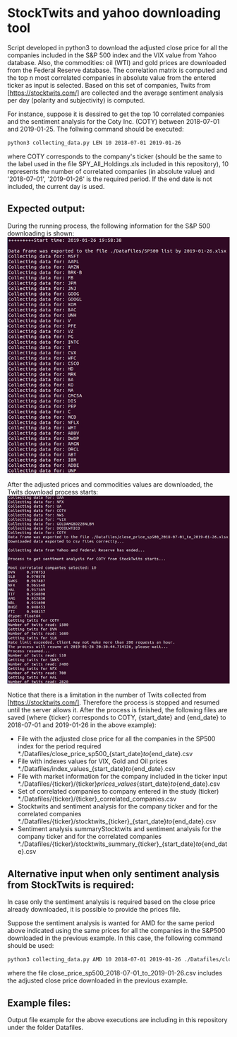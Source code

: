 # StockTwits and yahoo downloading tool

Script developed in python3 to download the adjusted close price for all the companies included in the S&P 500 index and the VIX value from Yahoo database. Also, the commodities: oil (WTI) and gold prices are downloaded from the Federal Reserve database. The correlation matrix is computed and the top n most correlated companies in absolute value from the entered ticker as input is selected. Based on this set of companies, Twits from [https://stocktwits.com/] are collected and the average sentiment analysis per day (polarity and subjectivity) is computed.

For instance, suppose it is dessired to get the top 10 correlated companies and the sentiment analysis for the Coty Inc. (COTY) between 2018-07-01 and 2019-01-25. The follwing command should be executed:

```bash
python3 collecting_data.py LEN 10 2018-07-01 2019-01-26
```
where COTY corresponds to the company's ticker (should be the same to the label used in the file SPY_All_Holdings.xls included in this repository), 10 represents the number of correlated companies (in absolute value) and '2018-07-01', '2019-01-26' is the required period. If the end date is not included, the current day is used.

## Expected output:
During the running process, the following information for the S&P 500 downloading is shown:
![Image 1](https://github.com/henrychacon/StockTwits-and-yahoo-downloading-tool/blob/master/images/image1.jpg)

After the adjusted prices and commodities values are downloaded, the Twits download process starts:
![IMAGEN 2](https://github.com/henrychacon/StockTwits-and-yahoo-downloading-tool/blob/master/images/image2.jpg)

Notice that there is a limitation in the number of Twits collected from [https://stocktwits.com/]. Therefore the process is stopped and resumed until the server allows it. After the process is finished, the following files are saved (where {ticker} corresponds to COTY, {start_date} and {end_date} to 2018-07-01 and 2019-01-26 in the above example):

* File with the adjusted close price for all the companies in the SP500 index for the period required
    *./Datafiles/close_price_sp500_{start_date}_to_{end_date}.csv
* File with indexes values for VIX, Gold and Oil prices
    *./Datafiles/index_values_{start_date}_to_{end_date}.csv                                 
* File with market information for the company included in the ticker input
    *./Datafiles/{ticker}/{ticker}_prices_values_{start_date}_to_{end_date}.csv              
* Set of correlated companies to company entered in the study (ticker)
    *./Datafiles/{ticker}/{ticker}_correlated_companies.csv                                  
* Stocktwits and sentiment analysis for the company ticker and for the correlated companies
    *./Datafiles/{ticker}/stocktwits_{ticker}_{start_date}_to_{end_date}.csv                 
* Sentiment analysis summaryStocktwits and sentiment analysis for the company ticker and for the correlated companies
    *./Datafiles/{ticker}/stocktwits_summary_{ticker}_{start_date}_to_{end_date}.csv         

## Alternative input when only sentiment analysis from StockTwits is required:
In case only the sentiment analysis is required based on the close price already downloaded, it is possible to provide the prices file.

Suppose the sentiment analysis is wanted for AMD for the same period above indicated using the same prices for all the companies in the S&P500 downloaded in the previous example. In this case, the following command should be used:

```bash
python3 collecting_data.py AMD 10 2018-07-01 2019-01-26 ./Datafiles/close_price_sp500_2018-07-01_to_2019-01-26.csv
```
where the file close_price_sp500_2018-07-01_to_2019-01-26.csv includes the adjusted close price downloaded in the previous example.

## Example files:
Output file example for the above executions are including in this repository under the folder Datafiles.



